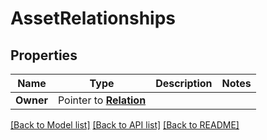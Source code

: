 # AssetRelationships

## Properties
Name | Type | Description | Notes
------------ | ------------- | ------------- | -------------
**Owner** | Pointer to [**Relation**](Relation.md) |  | 

[[Back to Model list]](../README.md#documentation-for-models) [[Back to API list]](../README.md#documentation-for-api-endpoints) [[Back to README]](../README.md)



